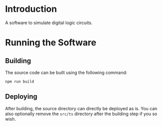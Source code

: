 # Introduction

A software to simulate digital logic circuits.

# Running the Software

## Building

The source code can be built using the following command:

```
npm run build
```

## Deploying

After building, the source directory can directly be deployed as is. You can also optionally remove the `src/ts` directory after the building step if you so wish.
